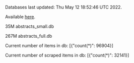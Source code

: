 Databases last updated: Thu May 12 18:52:46 UTC 2022. 

Available [here](https://github.com/cbeauhilton/ash-db/releases).


35M	abstracts_small.db

267M	abstracts_full.db

Current number of items in db:
[{"count(*)": 96904}]

Current number of scraped items in db:
[{"count(*)": 32141}]
